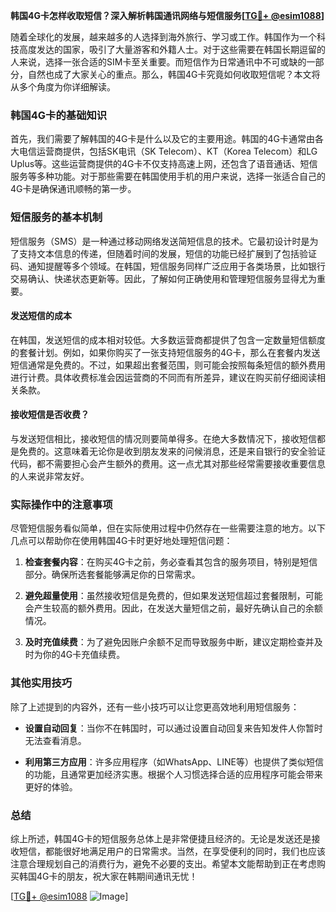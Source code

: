 **韩国4G卡怎样收取短信？深入解析韩国通讯网络与短信服务[[TG💪+ @esim1088](https://t.me/s/esim1088)]**

随着全球化的发展，越来越多的人选择到海外旅行、学习或工作。韩国作为一个科技高度发达的国家，吸引了大量游客和外籍人士。对于这些需要在韩国长期逗留的人来说，选择一张合适的SIM卡至关重要。而短信作为日常通讯中不可或缺的一部分，自然也成了大家关心的重点。那么，韩国4G卡究竟如何收取短信呢？本文将从多个角度为你详细解读。

### 韩国4G卡的基础知识

首先，我们需要了解韩国的4G卡是什么以及它的主要用途。韩国的4G卡通常由各大电信运营商提供，包括SK电讯（SK Telecom）、KT（Korea Telecom）和LG Uplus等。这些运营商提供的4G卡不仅支持高速上网，还包含了语音通话、短信服务等多种功能。对于那些需要在韩国使用手机的用户来说，选择一张适合自己的4G卡是确保通讯顺畅的第一步。

### 短信服务的基本机制

短信服务（SMS）是一种通过移动网络发送简短信息的技术。它最初设计时是为了支持文本信息的传递，但随着时间的发展，短信的功能已经扩展到了包括验证码、通知提醒等多个领域。在韩国，短信服务同样广泛应用于各类场景，比如银行交易确认、快递状态更新等。因此，了解如何正确使用和管理短信服务显得尤为重要。

#### 发送短信的成本

在韩国，发送短信的成本相对较低。大多数运营商都提供了包含一定数量短信额度的套餐计划。例如，如果你购买了一张支持短信服务的4G卡，那么在套餐内发送短信通常是免费的。不过，如果超出套餐范围，则可能会按照每条短信的额外费用进行计费。具体收费标准会因运营商的不同而有所差异，建议在购买前仔细阅读相关条款。

#### 接收短信是否收费？

与发送短信相比，接收短信的情况则要简单得多。在绝大多数情况下，接收短信都是免费的。这意味着无论你是收到朋友发来的问候消息，还是来自银行的安全验证代码，都不需要担心会产生额外的费用。这一点尤其对那些经常需要接收重要信息的人来说非常友好。

### 实际操作中的注意事项

尽管短信服务看似简单，但在实际使用过程中仍然存在一些需要注意的地方。以下几点可以帮助你在使用韩国4G卡时更好地处理短信问题：

1. **检查套餐内容**：在购买4G卡之前，务必查看其包含的服务项目，特别是短信部分。确保所选套餐能够满足你的日常需求。
   
2. **避免超量使用**：虽然接收短信是免费的，但如果发送短信超过套餐限制，可能会产生较高的额外费用。因此，在发送大量短信之前，最好先确认自己的余额情况。

3. **及时充值续费**：为了避免因账户余额不足而导致服务中断，建议定期检查并及时为你的4G卡充值续费。

### 其他实用技巧

除了上述提到的内容外，还有一些小技巧可以让您更高效地利用短信服务：

- **设置自动回复**：当你不在韩国时，可以通过设置自动回复来告知发件人你暂时无法查看消息。
  
- **利用第三方应用**：许多应用程序（如WhatsApp、LINE等）也提供了类似短信的功能，且通常更加经济实惠。根据个人习惯选择合适的应用程序可能会带来更好的体验。

### 总结

综上所述，韩国4G卡的短信服务总体上是非常便捷且经济的。无论是发送还是接收短信，都能很好地满足用户的日常需求。当然，在享受便利的同时，我们也应该注意合理规划自己的消费行为，避免不必要的支出。希望本文能帮助到正在考虑购买韩国4G卡的朋友，祝大家在韩期间通讯无忧！

[[TG💪+ @esim1088](https://t.me/s/esim1088) ![Image](https://i.postimg.cc/4NQfJmqS/Snipaste-2025-05-13-00-14-12.png)]